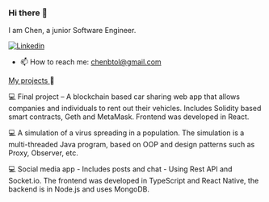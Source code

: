 ### Hi there 👋
I am Chen, a junior Software Engineer.

[![Linkedin](https://img.shields.io/badge/Linkedin-0e76a8?style=for-the-badge&logo=Linkedin&logoColor=white)](https://www.linkedin.com/in/chen-ben-tolila-393172232/)

- 📫 How to reach me: chenbtol@gmail.com
  
<ins> My projects </ins> 🧠
 
💻 Final project – A blockchain based car sharing web app that allows companies and individuals to
rent out their vehicles. Includes Solidity based smart contracts, Geth and MetaMask.
Frontend was developed in React.

💻 A simulation of a virus spreading in a population. The simulation is a
multi-threaded Java program, based on OOP and design patterns such as Proxy,
Observer, etc.

💻 Social media app - Includes posts and chat - Using Rest API and Socket.io. The frontend was
developed in TypeScript and React Native, the backend is in Node.js and uses MongoDB.



<!--
**chenBenTolila/chenBenTolila** is a ✨ _special_ ✨ repository because its `README.md` (this file) appears on your GitHub profile.

Here are some ideas to get you started:

- 🔭 I’m currently working on ...
- 🌱 I’m currently learning ...
- 👯 I’m looking to collaborate on ...
- 🤔 I’m looking for help with ...
- 💬 Ask me about ...
- 📫 How to reach me: ...
- 😄 Pronouns: ...
- ⚡ Fun fact: ...
-->



